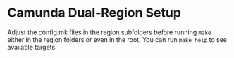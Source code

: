 # Camunda Dual-Region Setup

Adjust the config.mk files in the region subfolders before running `make` either in the region folders or even in the root. You can run `make help` to see available targets.